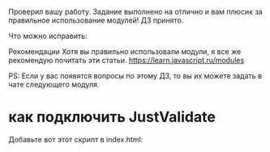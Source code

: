 Проверил вашу работу. Задание выполнено на отлично и вам плюсик за правильное использование модулей! ДЗ принято.

Что можно исправить:

Рекомендации
Хотя вы правильно использовали модули, я все же рекомендую почитать эти статьи.
https://learn.javascript.ru/modules

PS: Если у вас появятся вопросы по этому ДЗ, то вы их можете задать в чате следующего модуля.

# как подключить JustValidate
Добавьте вот этот скрипт в index.html:

<script defer src="https://unpkg.com/just-validate@latest/dist/just-validate.production.min.js"></script>

